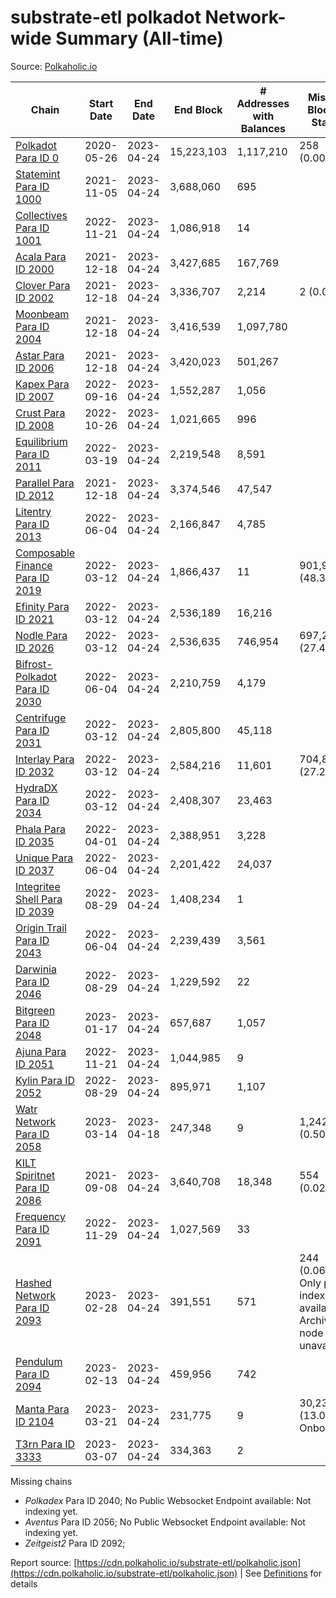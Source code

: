 # substrate-etl polkadot Network-wide Summary (All-time)

Source: [Polkaholic.io](https://polkaholic.io)


| Chain            | Start Date | End Date | End Block | # Addresses with Balances | Missing Blocks / Status |
| ---------------- | ---------- | ---------| --------- | ------------------------- | ----------------------- |
| [Polkadot Para ID 0](/polkadot/0-polkadot) | 2020-05-26 | 2023-04-24 | 15,223,103 |  1,117,210 | 258 (0.00%)  |
| [Statemint Para ID 1000](/polkadot/1000-statemint) | 2021-11-05 | 2023-04-24 | 3,688,060 |  695 |    |
| [Collectives Para ID 1001](/polkadot/1001-collectives) | 2022-11-21 | 2023-04-24 | 1,086,918 |  14 |    |
| [Acala Para ID 2000](/polkadot/2000-acala) | 2021-12-18 | 2023-04-24 | 3,427,685 |  167,769 |    |
| [Clover Para ID 2002](/polkadot/2002-clover) | 2021-12-18 | 2023-04-24 | 3,336,707 |  2,214 | 2 (0.00%)  |
| [Moonbeam Para ID 2004](/polkadot/2004-moonbeam) | 2021-12-18 | 2023-04-24 | 3,416,539 |  1,097,780 |    |
| [Astar Para ID 2006](/polkadot/2006-astar) | 2021-12-18 | 2023-04-24 | 3,420,023 |  501,267 |    |
| [Kapex Para ID 2007](/polkadot/2007-kapex) | 2022-09-16 | 2023-04-24 | 1,552,287 |  1,056 |    |
| [Crust Para ID 2008](/polkadot/2008-crust) | 2022-10-26 | 2023-04-24 | 1,021,665 |  996 |    |
| [Equilibrium Para ID 2011](/polkadot/2011-equilibrium) | 2022-03-19 | 2023-04-24 | 2,219,548 |  8,591 |    |
| [Parallel Para ID 2012](/polkadot/2012-parallel) | 2021-12-18 | 2023-04-24 | 3,374,546 |  47,547 |    |
| [Litentry Para ID 2013](/polkadot/2013-litentry) | 2022-06-04 | 2023-04-24 | 2,166,847 |  4,785 |    |
| [Composable Finance Para ID 2019](/polkadot/2019-composable) | 2022-03-12 | 2023-04-24 | 1,866,437 |  11 | 901,932 (48.32%)  |
| [Efinity Para ID 2021](/polkadot/2021-efinity) | 2022-03-12 | 2023-04-24 | 2,536,189 |  16,216 |    |
| [Nodle Para ID 2026](/polkadot/2026-nodle) | 2022-03-12 | 2023-04-24 | 2,536,635 |  746,954 | 697,249 (27.49%)  |
| [Bifrost-Polkadot Para ID 2030](/polkadot/2030-bifrost-dot) | 2022-06-04 | 2023-04-24 | 2,210,759 |  4,179 |    |
| [Centrifuge Para ID 2031](/polkadot/2031-centrifuge) | 2022-03-12 | 2023-04-24 | 2,805,800 |  45,118 |    |
| [Interlay Para ID 2032](/polkadot/2032-interlay) | 2022-03-12 | 2023-04-24 | 2,584,216 |  11,601 | 704,852 (27.28%)  |
| [HydraDX Para ID 2034](/polkadot/2034-hydradx) | 2022-03-12 | 2023-04-24 | 2,408,307 |  23,463 |    |
| [Phala Para ID 2035](/polkadot/2035-phala) | 2022-04-01 | 2023-04-24 | 2,388,951 |  3,228 |    |
| [Unique Para ID 2037](/polkadot/2037-unique) | 2022-06-04 | 2023-04-24 | 2,201,422 |  24,037 |    |
| [Integritee Shell Para ID 2039](/polkadot/2039-integritee-shell) | 2022-08-29 | 2023-04-24 | 1,408,234 |  1 |    |
| [Origin Trail Para ID 2043](/polkadot/2043-origintrail) | 2022-06-04 | 2023-04-24 | 2,239,439 |  3,561 |    |
| [Darwinia Para ID 2046](/polkadot/2046-darwinia) | 2022-08-29 | 2023-04-24 | 1,229,592 |  22 |    |
| [Bitgreen Para ID 2048](/polkadot/2048-bitgreen) | 2023-01-17 | 2023-04-24 | 657,687 |  1,057 |    |
| [Ajuna Para ID 2051](/polkadot/2051-ajuna) | 2022-11-21 | 2023-04-24 | 1,044,985 |  9 |    |
| [Kylin Para ID 2052](/polkadot/2052-kylin) | 2022-08-29 | 2023-04-24 | 895,971 |  1,107 |    |
| [Watr Network Para ID 2058](/polkadot/2058-watr) | 2023-03-14 | 2023-04-18 | 247,348 |  9 | 1,242 (0.50%)  |
| [KILT Spiritnet Para ID 2086](/polkadot/2086-kilt) | 2021-09-08 | 2023-04-24 | 3,640,708 |  18,348 | 554 (0.02%)  |
| [Frequency Para ID 2091](/polkadot/2091-frequency) | 2022-11-29 | 2023-04-24 | 1,027,569 |  33 |    |
| [Hashed Network Para ID 2093](/polkadot/2093-hashed) | 2023-02-28 | 2023-04-24 | 391,551 |  571 | 244 (0.06%) Only partial index available: Archive node unavailable |
| [Pendulum Para ID 2094](/polkadot/2094-pendulum) | 2023-02-13 | 2023-04-24 | 459,956 |  742 |    |
| [Manta Para ID 2104](/polkadot/2104-manta) | 2023-03-21 | 2023-04-24 | 231,775 |  9 | 30,236 (13.05%) Onboarding |
| [T3rn Para ID 3333](/polkadot/3333-t3rn) | 2023-03-07 | 2023-04-24 | 334,363 |  2 |    |

Missing chains


* *Polkadex* Para ID 2040; No Public Websocket Endpoint available: Not indexing yet.
* *Aventus* Para ID 2056; No Public Websocket Endpoint available: Not indexing yet.
* *Zeitgeist2* Para ID 2092; 

Report source: [https://cdn.polkaholic.io/substrate-etl/polkaholic.json](https://cdn.polkaholic.io/substrate-etl/polkaholic.json) | See [Definitions](/DEFINITIONS.md) for details
